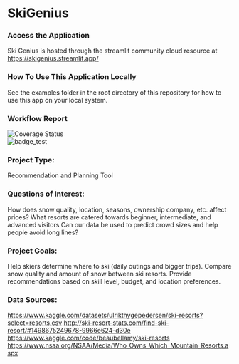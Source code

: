 # SkiGenius

### Access the Application
Ski Genius is hosted through the streamlit community cloud resource at https://skigenius.streamlit.app/

### How To Use This Application Locally
See the examples folder in the root directory of this repository for how to use this app on your local system.

### Workflow Report
![Coverage Status](https://coveralls.io/repos/github/nanoash7/SkiGenius/badge.svg?branch=main)\
![badge_test]([https://github.com/nanoash7/SkiGenius/actions/workflows/main.yml/badge.svg])

### Project Type: 
Recommendation and Planning Tool

### Questions of Interest:
How does snow quality, location, seasons, ownership company, etc. affect prices?
What resorts are catered towards beginner, intermediate, and advanced visitors
Can our data be used to predict crowd sizes and help people avoid long lines?

### Project Goals:
Help skiers determine where to ski (daily outings and bigger trips).
Compare snow quality and amount of snow between ski resorts.
Provide recommendations based on skill level, budget, and location preferences.


### Data Sources:
https://www.kaggle.com/datasets/ulrikthygepedersen/ski-resorts?select=resorts.csv 
http://ski-resort-stats.com/find-ski-resort/#1498675249678-9966e624-d30e 
https://www.kaggle.com/code/beaubellamy/ski-resorts
https://www.nsaa.org/NSAA/Media/Who_Owns_Which_Mountain_Resorts.aspx 

